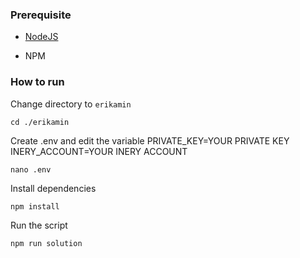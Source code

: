 ### Prerequisite

- [NodeJS](https://nodejs.org/en/)

- NPM



### How to run

Change directory to ```erikamin```

```shell
cd ./erikamin
```

Create .env and edit the variable
PRIVATE_KEY=YOUR PRIVATE KEY
INERY_ACCOUNT=YOUR INERY ACCOUNT

```shell
nano .env
```

Install dependencies

```shell
npm install
```

Run the script

```
npm run solution
```
